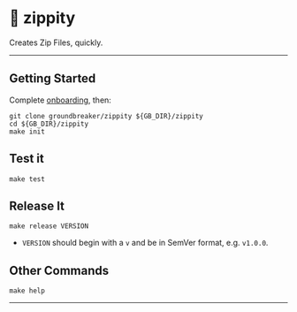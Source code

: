# :suspension_railway: zippity

Creates Zip Files, quickly.

---

## Getting Started

Complete [onboarding](https://github.com/groundbreaker/codex/wiki/Onboarding), then:

    git clone groundbreaker/zippity ${GB_DIR}/zippity
    cd ${GB_DIR}/zippity
    make init

## Test it

    make test

## Release It

    make release VERSION

- `VERSION` should begin with a `v` and be in SemVer format, e.g. `v1.0.0`.

## Other Commands

    make help

---
